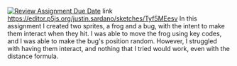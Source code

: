 [![Review Assignment Due Date](https://classroom.github.com/assets/deadline-readme-button-8d59dc4de5201274e310e4c54b9627a8934c3b88527886e3b421487c677d23eb.svg)](https://classroom.github.com/a/P4o6z4mW)
link https://editor.p5js.org/justin.sardano/sketches/Tyf5MEesv
In this assignment I created two sprites, a frog and a bug, with the intent to make them interact when they hit. I was able to move the frog using key codes, and I was able to make the bug's position random. However, I struggled with having them interact, and nothing that I tried would work, even with the distance formula.   

